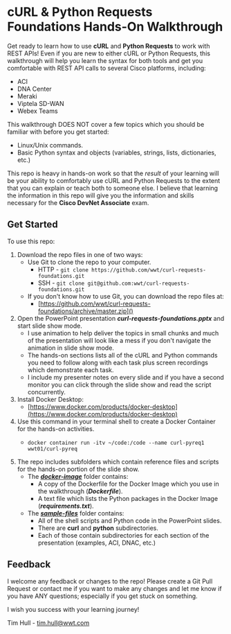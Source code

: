 # cURL & Python Requests Foundations Hands-On Walkthrough
Get ready to learn how to use **cURL** and **Python Requests** to work with REST APIs!  Even if you are new to either cURL or Python Requests, this walkthrough will help you learn the syntax for both tools and get you comfortable with REST API calls to several Cisco platforms, including:

- ACI
- DNA Center
- Meraki
- Viptela SD-WAN
- Webex Teams

This walkthrough DOES NOT cover a few topics which you should be familiar with before you get started:

- Linux/Unix commands.
- Basic Python syntax and objects (variables, strings, lists, dictionaries, etc.)

This repo is heavy in hands-on work so that the *result* of your learning will be your ability to comfortably use cURL and Python Requests to the extent that you can explain or teach both to someone else.  I believe that learning the information in this repo will give you the information and skills necessary for the **Cisco DevNet Associate** exam.



## Get Started

To use this repo:

1. Download the repo files in one of two ways:
   - Use Git to clone the repo to your computer.
     - HTTP - `git clone https://github.com/wwt/curl-requests-foundations.git`
     - SSH - `git clone git@github.com:wwt/curl-requests-foundations.git `
   - If you don't know how to use Git, you can download the repo files at:
     - [https://github.com/wwt/curl-requests-foundations/archive/master.zip]()
2. Open the PowerPoint presentation ***curl-requests-foundations.pptx*** and start slide show mode.
   - I use animation to help deliver the topics in small chunks and much of the presentation will look like a mess if you don't navigate the animation in slide show mode.
   - The hands-on sections lists all of the cURL and Python commands you need to follow along with each task plus screen recordings which demonstrate each task.
   - I include my presenter notes on every slide and if you have a second monitor you can click through the slide show and read the script concurrently.
3. Install Docker Desktop:
   - [https://www.docker.com/products/docker-desktop](https://www.docker.com/products/docker-desktop)
4. Use this command in your terminal shell to create a Docker Container for the hands-on activities.
   - ```shell
     docker container run -itv ~/code:/code --name curl-pyreq1 wwt01/curl-pyreq
     ```
5. The repo includes subfolders which contain reference files and scripts for the hands-on portion of the slide show.
   - The [***docker-image***](https://github.com/wwt/curl-requests-foundations/tree/master/docker-image "docker-image") folder contains:
     - A copy of the Dockerfile for the Docker Image which you use in the walkthrough (***Dockerfile***).
     - A text file which lists the Python packages in the Docker Image (***requirements.txt***).
   - The [***sample-files***](https://github.com/wwt/curl-requests-foundations/tree/master/sample-files "sample-files") folder contains:
     - All of the shell scripts and Python code in the PowerPoint slides.
     - There are **curl** and **python** subdirectories.
     - Each of those contain subdirectories for each section of the presentation (examples, ACI, DNAC, etc.)



## Feedback

I welcome any feedback or changes to the repo!  Please create a Git Pull Request or contact me if you want to make any changes and let me know if you have ANY questions; especially if you get stuck on something.

I wish you success with your learning journey!



Tim Hull - tim.hull@wwt.com